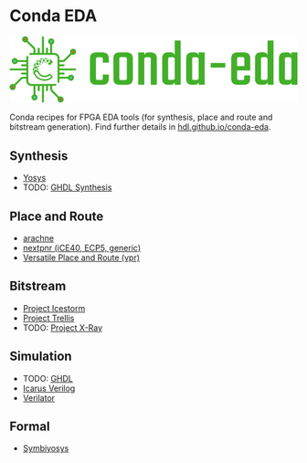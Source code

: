 # Conda EDA

<p align="center">
  <a href="https://hdl.github.io/conda-eda/"><img width=550px src="docs/_static/banner.png"/></a>
</p>

Conda recipes for FPGA EDA tools (for synthesis, place and route and bitstream generation).
Find further details in [hdl.github.io/conda-eda](https://hdl.github.io/conda-eda/).

## Synthesis

* [Yosys](https://github.com/YosysHQ/yosys)
* TODO: [GHDL Synthesis](https://github.com/tgingold/ghdlsynth-beta)

## Place and Route

* [arachne](https://github.com/cseed/arachne-pnr)
* [nextpnr (iCE40, ECP5, generic)](https://github.com/YosysHQ/nextpnr)
* [Versatile Place and Route (vpr)](https://github.com/verilog-to-routing/vtr-verilog-to-routing)

## Bitstream

* [Project Icestorm](https://github.com/cliffordwolf/icestorm)
* [Project Trellis](https://github.com/SymbiFlow/prjtrellis)
* TODO: [Project X-Ray](https://github.com/SymbiFlow/prjxray)

## Simulation

* TODO: [GHDL](http://ghdl.free.fr/)
* [Icarus Verilog](http://iverilog.icarus.com/)
* [Verilator](https://www.veripool.org/wiki/verilator)

## Formal

* [Symbiyosys](https://github.com/YosysHQ/SymbiYosys)
